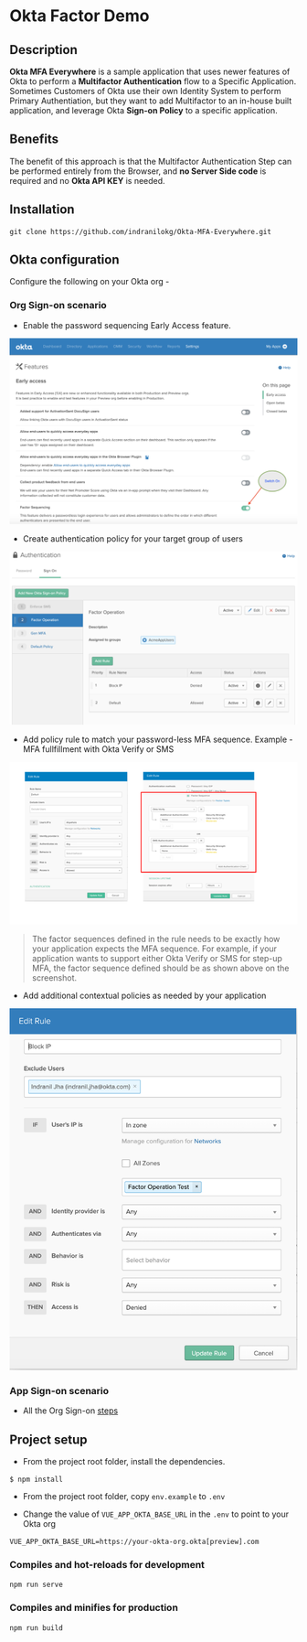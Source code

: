 # Okta Factor Demo

## Description

**Okta MFA Everywhere** is a sample application that uses newer features of Okta to perform
a **Multifactor Authentication** flow to a Specific Application. Sometimes Customers of Okta
use their own Identity System to perform Primary Authentiation, but they want to add
Multifactor to an in-house built application, and leverage Okta **Sign-on Policy** to a
specific application.

## Benefits

The benefit of this approach is that the Multifactor Authentication Step can be performed
entirely from the Browser, and **no Server Side code** is required and no **Okta API KEY** is needed.

## Installation
```
git clone https://github.com/indranilokg/Okta-MFA-Everywhere.git
```

## Okta configuration

Configure the following on your Okta org -

### <a name="orgsignon"></a>Org Sign-on scenario

* Enable the password sequencing Early Access feature.

![Factor Sequencing feature](./public/assets/ea-features.png)

* Create authentication policy for your target group of users

![Authentication Policy](./public/assets/auth-policy.png)

* Add policy rule to match your password-less MFA sequence. Example - MFA fullfillment with Okta Verify or SMS

![Authentication Policy Rule](./public/assets/auth-policy-rule.png)

<blockquote>
The factor sequences defined in the rule needs to be exactly how your application expects the MFA sequence. For example, if your application wants to support either Okta Verify or SMS for step-up MFA, the factor sequence defined should be as shown above on the screenshot.
</blockquote>

* Add additional contextual policies as needed by your application

![Authentication Policy Rule](./public/assets/auth-policy-rule-contextual.png)


### App Sign-on scenario

* All the Org Sign-on [steps](#orgsignon)


## Project setup
* From the project root folder, install the dependencies.

```
$ npm install
```

* From the project root folder, copy `env.example` to `.env`

* Change the value of `VUE_APP_OKTA_BASE_URL` in the `.env` to point to your Okta org
```
VUE_APP_OKTA_BASE_URL=https://your-okta-org.okta[preview].com
```


### Compiles and hot-reloads for development
```
npm run serve
```

### Compiles and minifies for production
```
npm run build
```

